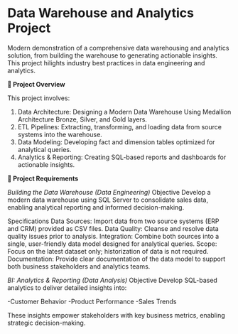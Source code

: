 # **Data Warehouse and Analytics Project**
Modern demonstration of a comprehensive data warehousing and analytics solution, from building the warehouse to generating actionable insights. This project hilights industry best practices in data engineering and analytics.

**📖 Project Overview**

This project involves:

1. Data Architecture: Designing a Modern Data Warehouse Using Medallion Architecture Bronze, Silver, and Gold layers.
2. ETL Pipelines: Extracting, transforming, and loading data from source systems into the warehouse.
3. Data Modeling: Developing fact and dimension tables optimized for analytical queries.
4. Analytics & Reporting: Creating SQL-based reports and dashboards for actionable insights.

**🚀 Project Requirements**

_Building the Data Warehouse (Data Engineering)_
Objective
Develop a modern data warehouse using SQL Server to consolidate sales data, enabling analytical reporting and informed decision-making.

Specifications
Data Sources: Import data from two source systems (ERP and CRM) provided as CSV files.
Data Quality: Cleanse and resolve data quality issues prior to analysis.
Integration: Combine both sources into a single, user-friendly data model designed for analytical queries.
Scope: Focus on the latest dataset only; historization of data is not required.
Documentation: Provide clear documentation of the data model to support both business stakeholders and analytics teams.

_BI: Analytics & Reporting (Data Analysis)_
Objective
Develop SQL-based analytics to deliver detailed insights into:

-Customer Behavior
-Product Performance
-Sales Trends

These insights empower stakeholders with key business metrics, enabling strategic decision-making.
